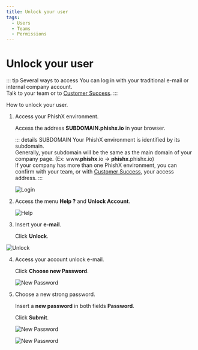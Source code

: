 ```yaml
---
title: Unlock your user
tags:
  - Users
  - Teams
  - Permissions
---
```

# Unlock your user

::: tip Several ways to access
You can log in with your traditional e-mail or internal company account.<br>
Talk to your team or to [Customer Success](mailto:cs@phishx.io).
:::

How to unlock your user.

1. Access your PhishX environment.

   Access the address **SUBDOMAIN.phishx.io** in your browser.

   ::: details SUBDOMAIN
   Your PhishX environment is identified by its subdomain.<br>
   Generally, your subdomain will be the same as the main domain of your company page. (Ex: www.**phishx**.io -> **phishx**.phishx.io)<br>
   If your company has more than one PhishX environment, you can confirm with your team, or with [Customer Success](mailto:cs@phishx.io), your access address.
   :::

   ![Login](https://cdn.phishx.io/phishx-docs/images/phishx_login_01.webp)

2. Access the menu **Help ?** and **Unlock Account**.

   ![Help](https://cdn.phishx.io/phishx-docs/images/phishx_login_help_01.webp)

3. Insert your **e-mail**.

   Click **Unlock**.

  ![Unlock](https://cdn.phishx.io/phishx-docs/images/phishx_login_help_03_unlock.webp)

4. Access your account unlock e-mail.

   Click **Choose new Password**.

   ![New Password](https://cdn.phishx.io/phishx-docs/images/phishx_login_unlock_02.webp)

5. Choose a new strong password.

   Insert a **new password** in both fields **Password**.

   Click **Submit**.

   ![New Password](https://cdn.phishx.io/phishx-docs/images/phishx_login_first_access_03.webp)

   ![New Password](https://cdn.phishx.io/phishx-docs/images/phishx_login_first_access_04.webp)
